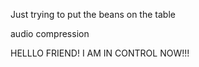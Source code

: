 Just trying to put the beans on the table

audio compression 


HELLLO FRIEND! I AM IN CONTROL NOW!!!
